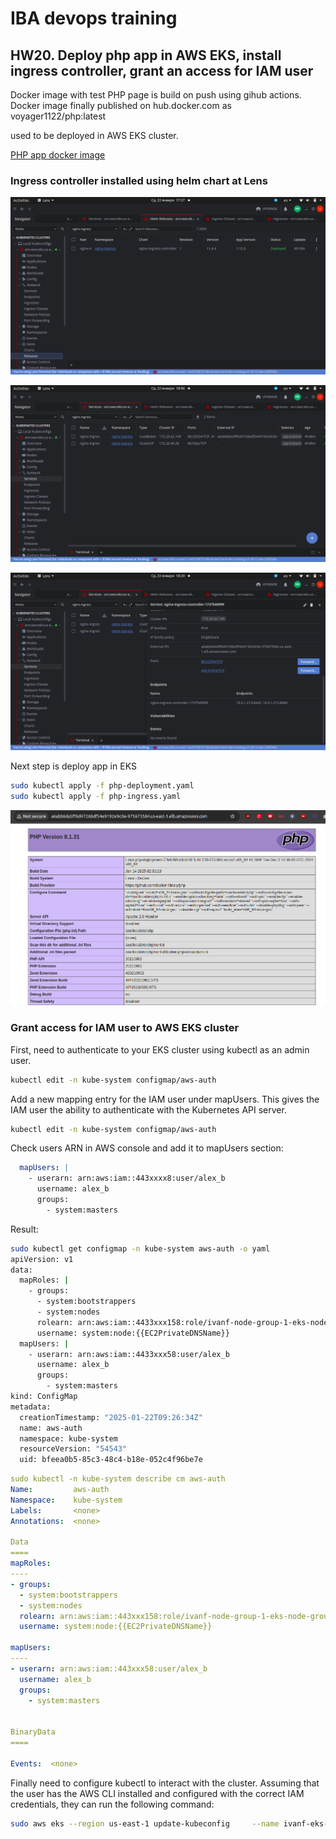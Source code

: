 # IBA devops training

## HW20. Deploy php app in AWS EKS, install ingress controller, grant an access for IAM user

Docker image with test PHP page is build on push using gihub actions. Docker image finally published on hub.docker.com as voyager1122/php:latest

used to be deployed in AWS EKS cluster.

[PHP app docker image](https://github.com/voyager1122/iba_php_docker_image)


###  Ingress controller installed using helm chart at Lens

![screenshot](./lens_ingress1.png)

![screenshot](./lens_ingress2.png)

![screenshot](./lens_ingress3.png)


Next step is deploy app in EKS



```bash
sudo kubectl apply -f php-deployment.yaml
sudo kubectl apply -f php-ingress.yaml 
```

![screenshot](./php-app.png)

###  Grant access for IAM user to AWS EKS cluster

First, need to authenticate to your EKS cluster using kubectl as an admin user.

```bash
kubectl edit -n kube-system configmap/aws-auth
```
Add a new mapping entry for the IAM user under mapUsers. This gives the IAM user the ability to authenticate with the Kubernetes API server.

```bash
kubectl edit -n kube-system configmap/aws-auth
```
Check users ARN in AWS console and add it to mapUsers section:

```yaml
  mapUsers: |
    - userarn: arn:aws:iam::443xxxx8:user/alex_b
      username: alex_b
      groups:
        - system:masters
```		
Result:


```bash
sudo kubectl get configmap -n kube-system aws-auth -o yaml
apiVersion: v1
data:
  mapRoles: |
    - groups:
      - system:bootstrappers
      - system:nodes
      rolearn: arn:aws:iam::4433xxx158:role/ivanf-node-group-1-eks-node-group-202501220xxxx01
      username: system:node:{{EC2PrivateDNSName}}
  mapUsers: |
    - userarn: arn:aws:iam::4433xxx58:user/alex_b
      username: alex_b
      groups:
        - system:masters
kind: ConfigMap
metadata:
  creationTimestamp: "2025-01-22T09:26:34Z"
  name: aws-auth
  namespace: kube-system
  resourceVersion: "54543"
  uid: bfeea0b5-85c3-48c4-b18e-052c4f96be7e

```



```yaml
sudo kubectl -n kube-system describe cm aws-auth
Name:         aws-auth
Namespace:    kube-system
Labels:       <none>
Annotations:  <none>

Data
====
mapRoles:
----
- groups:
  - system:bootstrappers
  - system:nodes
  rolearn: arn:aws:iam::443xxx158:role/ivanf-node-group-1-eks-node-group-202501xxxxx01
  username: system:node:{{EC2PrivateDNSName}}

mapUsers:
----
- userarn: arn:aws:iam::443xxx58:user/alex_b
  username: alex_b
  groups:
    - system:masters


BinaryData
====

Events:  <none>
```

Finally need to configure kubectl to interact with the cluster. 
Assuming that the user has the AWS CLI installed and configured with the correct IAM credentials, they can run the following command:

```bash
sudo aws eks --region us-east-1 update-kubeconfig     --name ivanf-eks-training
```
